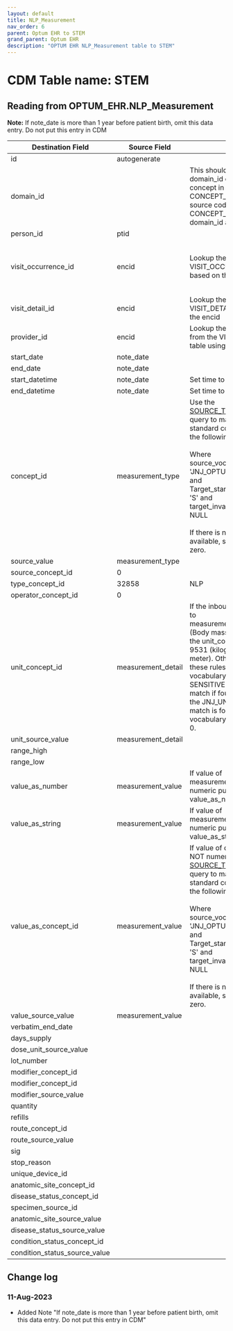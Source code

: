 ```yaml
---
layout: default
title: NLP_Measurement
nav_order: 6
parent: Optum EHR to STEM
grand_parent: Optum EHR
description: "OPTUM EHR NLP_Measurement table to STEM"
---
```


# CDM Table name: STEM

## Reading from OPTUM_EHR.NLP_Measurement

**Note:** If note_date is more than 1 year before patient birth, omit this data entry. Do not put this entry in CDM

|     Destination Field    |     Source Field    |     Logic    |     Comment    |
|-|-|-|-|
| id | autogenerate  | | |
| domain_id |   | This should be the domain_id of the standard concept in the CONCEPT_ID field. If a source code is mapped to CONCEPT_ID 0, put the domain_id as Observation.| |
| person_id | ptid | | |
| visit_occurrence_id | encid | Lookup the VISIT_OCCURRENCE_ID based on the encid |If encid is blank then use note_date to determine which VISIT_OCCURRENCE_ID the diagnosis should be associated to|
| visit_detail_id| encid | Lookup the VISIT_DETAIL_ID based on the encid|If encid is blank then leave VISIT_DETAIL_ID blank|
| provider_id |  encid | Lookup the PROVIDER_ID from the VISIT_DETAIL table using the encid|If encid is blank then leave PROVIDER_ID blank|
| start_date | note_date  | | |
| end_date | note_date | | | 
| start_datetime | note_date | Set time to midnight| |
| end_datetime | note_date| Set time to midnight| |
| concept_id |measurement_type |Use the [SOURCE_TO_STANDARD](https://github.com/OHDSI/ETL-LambdaBuilder/blob/master/docs/Standard%20Queries/SOURCE_TO_STANDARD.sql) query to map the code to standard concept(s) with the following filters: <br> <br>  Where source_vocabulary_id = 'JNJ_OPTUM_EHR_NLPM'  and Target_standard_concept = 'S'  and target_invalid_reason is NULL<br><br>If there is no mapping available, set concept_id to zero.| |
|source_value|measurement_type|||
| source_concept_id |0 || |
| type_concept_id | 32858  | NLP| | 
| operator_concept_id |0 | | |
| unit_concept_id | measurement_detail | If the inbound record maps to measurement_concept_id = (Body mass index), then set the unit_concept_id to 9531 (kilogram per square meter). Otherwise, follow these rules: Map to UCUM vocabulary using a CASE-SENSITIVE matching; if no match if found, match to the JNJ_UNITS STCM. If no match is found in either vocabulary, set this field to 0.| |
| unit_source_value | measurement_detail | | |
| range_high | |  | | 
| range_low |  | | |
| value_as_number | measurement_value | If value of measurement_value is numeric put in value_as_number| |
| value_as_string | measurement_value | If value of measurement_value is NOT numeric put in value_as_string | |
| value_as_concept_id | measurement_value |If value of obs_result is NOT numeric use the [SOURCE_TO_STANDARD](https://github.com/OHDSI/ETL-LambdaBuilder/blob/master/docs/Standard%20Queries/SOURCE_TO_STANDARD.sql) query to map the code to standard concept(s) with the following filters: <br> <br>  Where source_vocabulary_id = 'JNJ_OPTUM_EHR_LABRES'  and Target_standard_concept = 'S'  and target_invalid_reason is NULL<br><br>If there is no mapping available, set concept_id to zero. | |
| value_source_value | measurement_value | | |
| verbatim_end_date |   | | |
| days_supply |  | | |
| dose_unit_source_value |  | | |
| lot_number |  | | |
| modifier_concept_id |   | | |
| modifier_concept_id |  | | |
| modifier_source_value |  | | |
| quantity |  | | |
| refills |  | | |
| route_concept_id |  | | |
| route_source_value |  | | |
| sig |   | | |
| stop_reason |  | | |
| unique_device_id |  | | |
| anatomic_site_concept_id |  | | |
| disease_status_concept_id |   | | |
| specimen_source_id | | | |
| anatomic_site_source_value |  | | |
| disease_status_source_value |  | | |
| condition_status_concept_id | | | |
| condition_status_source_value | | | |

## Change log

### 11-Aug-2023
- Added Note "If note_date is more than 1 year before patient birth, omit this data entry. Do not put this entry in CDM"